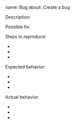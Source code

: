 name: Bug
about: Create a bug

Description:

<!-- Describe -->

Possible fix:

<!-- A possible fix -->

Steps to reproduce:

-
-
-

Expected behavior:

-
-
-

Actual behavior:

-
-
-
